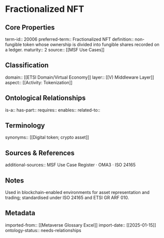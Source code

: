 # Fractionalized NFT

## Core Properties
term-id:: 20006
preferred-term:: Fractionalized NFT
definition:: non-fungible token whose ownership is divided into fungible shares recorded on a ledger.
maturity:: 2
source:: [[MSF Use Cases]]

## Classification
domain:: [[ETSI Domain/Virtual Economy]]
layer:: [[V) Middleware Layer]]
aspect:: [[Activity: Tokenization]]

## Ontological Relationships
is-a:: 
has-part:: 
requires:: 
enables:: 
related-to:: 

## Terminology
synonyms:: [[Digital token; crypto asset]]

## Sources & References
additional-sources:: MSF Use Case Register · OMA3 · ISO 24165

## Notes
Used in blockchain-enabled environments for asset representation and trading; standardised under ISO 24165 and ETSI GR ARF 010.

## Metadata
imported-from:: [[Metaverse Glossary Excel]]
import-date:: [[2025-01-15]]
ontology-status:: needs-relationships